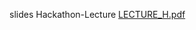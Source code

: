slides Hackathon-Lecture
[LECTURE_H.pdf](https://github.com/VadimAzhmyakov/VadimAzhmyakov/files/7717737/LECTURE_H.pdf)
